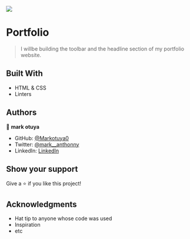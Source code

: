 ![](https://img.shields.io/badge/Microverse-blueviolet)

# Portfolio

>  I willbe building  the toolbar and the headline section of my portfolio website.


## Built With

- HTML & CSS
- Linters

## Authors

👤 **mark otuya**

- GitHub: [@Markotuya0](https://github.com/markotuya0)
- Twitter: [@mark__anthonny](https://twitter.com/mark__anthonny)
- LinkedIn: [LinkedIn](https://www.linkedin.com/in/mark-otuya-6a09a5232/)

## Show your support

Give a ⭐️ if you like this project!

## Acknowledgments

- Hat tip to anyone whose code was used
- Inspiration
- etc
